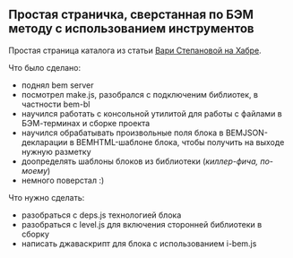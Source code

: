 ## Простая страничка, сверстанная по БЭМ методу с использованием инструментов

Простая страница каталога из статьи [Вари Степановой на Хабре](http://habrahabr.ru/post/162385/).

Что было сделано:

* поднял bem server
* посмотрел make.js, разобрался с подключеним библиотек, в частности bem-bl
* научился работать с консольной утилитой для работы с файлами в БЭМ-терминах и сборке проекта
* научился обрабатывать произвольные поля блока в BEMJSON-декларации в BEMHTML-шаблоне блока, чтобы получить на выходе нужную разметку
* доопределять шаблоны блоков из библиотеки (*киллер-фича, по-моему*)
* немного поверстал :)

Что нужно сделать:

* разобраться с deps.js технологией блока
* разобраться с level.js для включения сторонней библиотеки в сборку
* написать джаваскрипт для блока с использованием i-bem.js  
